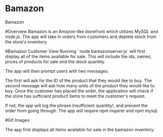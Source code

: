 # Bamazon
Bamazon

#Overview
Bamazon is an Amazon-like storefront which utilizes MySQL and node.js. The app will take in orders from customers and deplete stock from the store's inventory.

#Bamazon Customer View
Running ' node bamazonserver.js` will first display all of the items available for sale. This will include the ids, names, prices of products for sale and the stock quantity.

The app will then prompt users with two messages.

The first will ask for the ID of the product that they would like to buy.
The second message will ask how many units of the product they would like to buy.
Once the customer has placed the order, the application will check if the store has sufficient product items to meet the customer's request.

If not, the app will log the phrase Insufficient quantity!, and prevent the order from going through.
The app will require npm inquirer and npm mysql.

#Gif Images

The app first displays all items available for sale in the bamazon inventory.
